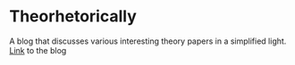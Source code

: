 # Theorhetorically

A blog that discusses various interesting theory papers in a simplified light.
[Link](https://nivedr.github.io/theorhetorically/) to the blog
